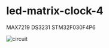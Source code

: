 # led-matrix-clock-4
MAX7219 DS3231 STM32F030F4P6

![circuit](https://github.com/cat012/led-matrix-clock/circuit-diagram/stm32-matrix-clock.gif)

